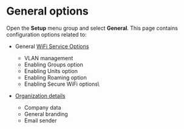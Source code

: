 # General options

Open the **Setup** menu group and select **General**. This page contains configuration options related to:

* General [WiFi Service Options](service-options.md)
  * VLAN management
  * Enabling Groups option
  * Enabling Units option
  * Enabling Roaming option
  * Enabling Secure WiFi options\

* [Organization details](organization-details.md)
  * Company data
  * General branding
  * Email sender

